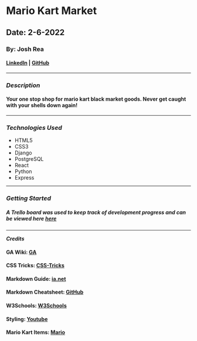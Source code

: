 # Mario Kart Market

## Date: 2-6-2022

### By: Josh Rea

#### [LinkedIn](https://www.linkedin.com/in/joshua-rea/) | [GitHub](https://github.com/jdrea1587)
***
### ***Description***
#### Your one stop shop for mario kart black market goods. Never get caught with your shells down again!
***
### ***Technologies Used***
* HTML5
* CSS3
* Django
* PostgreSQL
* React
* Python
* Express
***
### ***Getting Started***
##### A Trello board was used to keep track of development progress and can be viewed here [here](https://trello.com/b/NG5P8qug/m-krt-mrkt)
***
***Credits***
#### GA Wiki: [GA](https://github.com/SEI-R-11-8/class_wiki)
#### CSS Tricks: [CSS-Tricks](https://css-tricks.com/snippets/css/complete-guide-grid)
#### Markdown Guide: [ia.net](https://ia.net/writer/support/general/markdown-guide)
#### Markdown Cheatsheet: [GitHub](https://guides.github.com/pdfs/markdown-cheatsheet-online.pdf)
#### W3Schools: [W3Schools](https://www.w3schools.com/)
#### Styling: [Youtube](https://www.youtube.com/watch?v=NJtTAlDxFWo)
#### Mario Kart Items: [Mario](https://mariokart.fandom.com/wiki/Item)
